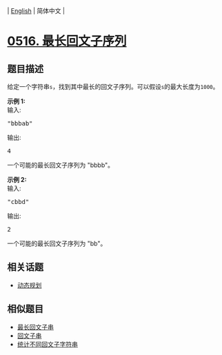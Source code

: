 
| [English](README_EN.md) | 简体中文 |
# [0516. 最长回文子序列](https://leetcode-cn.com/problems/longest-palindromic-subsequence/)
## 题目描述
<p>给定一个字符串<code>s</code>，找到其中最长的回文子序列。可以假设<code>s</code>的最大长度为<code>1000</code>。</p>

<p><strong>示例 1:</strong><br />
输入:</p>

<pre>
&quot;bbbab&quot;
</pre>

<p>输出:</p>

<pre>
4
</pre>

<p>一个可能的最长回文子序列为 &quot;bbbb&quot;。</p>

<p><strong>示例 2:</strong><br />
输入:</p>

<pre>
&quot;cbbd&quot;
</pre>

<p>输出:</p>

<pre>
2
</pre>

<p>一个可能的最长回文子序列为 &quot;bb&quot;。</p>

## 相关话题
- [动态规划](https://leetcode-cn.com/tag/dynamic-programming)
## 相似题目
- [最长回文子串](../longest-palindromic-substring/README.md)
- [回文子串](../palindromic-substrings/README.md)
- [统计不同回文子字符串](../count-different-palindromic-subsequences/README.md)
